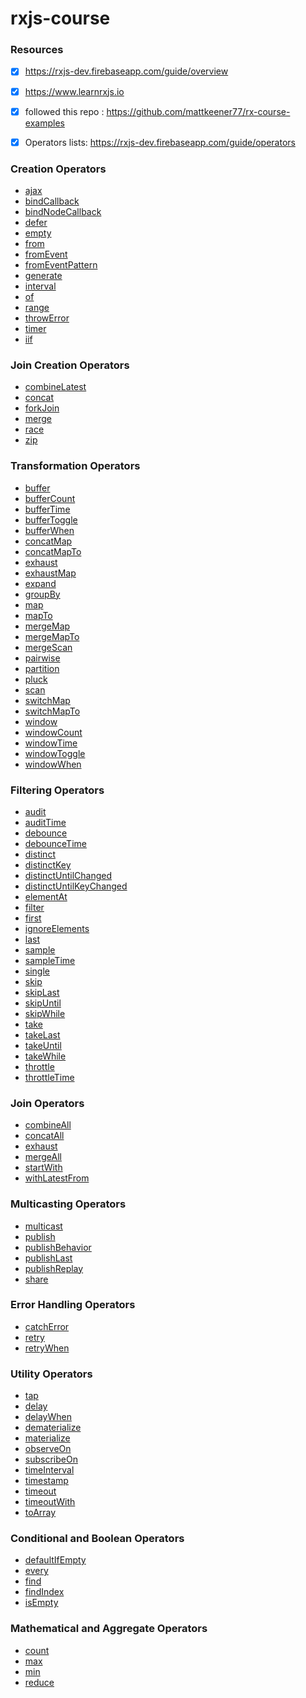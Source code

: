 # rxjs-course 

### Resources
- [x] https://rxjs-dev.firebaseapp.com/guide/overview
- [x] https://www.learnrxjs.io
- [x] followed this repo : https://github.com/mattkeener77/rx-course-examples
- [x] Operators lists: https://rxjs-dev.firebaseapp.com/guide/operators


### Creation Operators
* [ajax]()
* [bindCallback]()
* [bindNodeCallback]()
* [defer]()
* [empty]()
* [from]()
* [fromEvent]()
* [fromEventPattern]()
* [generate]()
* [interval]()
* [of]()
* [range]()
* [throwError]()
* [timer]()
* [iif]()
### Join Creation Operators
* [combineLatest]()
* [concat]()
* [forkJoin]()
* [merge]()
* [race]()
* [zip]()
### Transformation Operators
* [buffer]()
* [bufferCount]()
* [bufferTime]()
* [bufferToggle]()
* [bufferWhen]()
* [concatMap]()
* [concatMapTo]()
* [exhaust]()
* [exhaustMap]()
* [expand]()
* [groupBy]()
* [map]()
* [mapTo]()
* [mergeMap]()
* [mergeMapTo]()
* [mergeScan]()
* [pairwise]()
* [partition]()
* [pluck]()
* [scan]()
* [switchMap]()
* [switchMapTo]()
* [window]()
* [windowCount]()
* [windowTime]()
* [windowToggle]()
* [windowWhen]()
### Filtering Operators
* [audit]()
* [auditTime]()
* [debounce]()
* [debounceTime]()
* [distinct]()
* [distinctKey]()
* [distinctUntilChanged]()
* [distinctUntilKeyChanged]()
* [elementAt]()
* [filter]()
* [first]()
* [ignoreElements]()
* [last]()
* [sample]()
* [sampleTime]()
* [single]()
* [skip]()
* [skipLast]()
* [skipUntil]()
* [skipWhile]()
* [take]()
* [takeLast]()
* [takeUntil]()
* [takeWhile]()
* [throttle]()
* [throttleTime]()
### Join Operators
* [combineAll]()
* [concatAll]()
* [exhaust]()
* [mergeAll]()
* [startWith]()
* [withLatestFrom]()
###  Multicasting Operators
* [multicast]()
* [publish]()
* [publishBehavior]()
* [publishLast]()
* [publishReplay]()
* [share]()
###  Error Handling Operators
* [catchError]()
* [retry]()
* [retryWhen]()
###  Utility Operators
* [tap]()
* [delay]()
* [delayWhen]()
* [dematerialize]()
* [materialize]()
* [observeOn]()
* [subscribeOn]()
* [timeInterval]()
* [timestamp]()
* [timeout]()
* [timeoutWith]()
* [toArray]()
### Conditional and Boolean Operators
* [defaultIfEmpty]()
* [every]()
* [find]()
* [findIndex]()
* [isEmpty]()
###  Mathematical and Aggregate Operators
* [count]()
* [max]()
* [min]()
* [reduce]()
